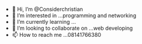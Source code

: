 - 👋 Hi, I’m @Considerchristian
- 👀 I’m interested in ...programming and networking
- 🌱 I’m currently learning ...
- 💞️ I’m looking to collaborate on ...web developing
- 📫 How to reach me ...08141766380

<!---
Considerchristian/Considerchristian is a ✨ special ✨ repository because its `README.md` (this file) appears on your GitHub profile.
You can click the Preview link to take a look at your changes.
--->
